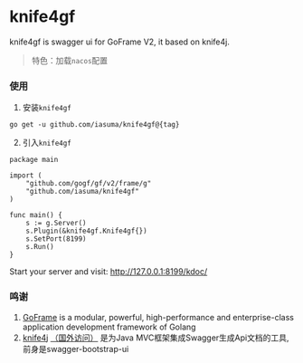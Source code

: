 # knife4gf
knife4gf is swagger ui for GoFrame V2, it based on knife4j.

> 特色：加载`nacos`配置

### 使用
1. 安装`knife4gf`
```
go get -u github.com/iasuma/knife4gf@{tag}
```

2. 引入`knife4gf`
```
package main

import (
    "github.com/gogf/gf/v2/frame/g"
    "github.com/iasuma/knife4gf"
)

func main() {
    s := g.Server()
    s.Plugin(&knife4gf.Knife4gf{})
    s.SetPort(8199)
    s.Run()
}
```
Start your server and visit: http://127.0.0.1:8199/kdoc/

### 鸣谢
1. [GoFrame](https://github.com/gogf/gf) is a modular, powerful, high-performance and enterprise-class application development framework of Golang 
2. [knife4j](https://gitee.com/xiaoym/knife4j) [（国外访问）](https://github.com/xiaoymin/swagger-bootstrap-ui) 是为Java MVC框架集成Swagger生成Api文档的工具,前身是swagger-bootstrap-ui
